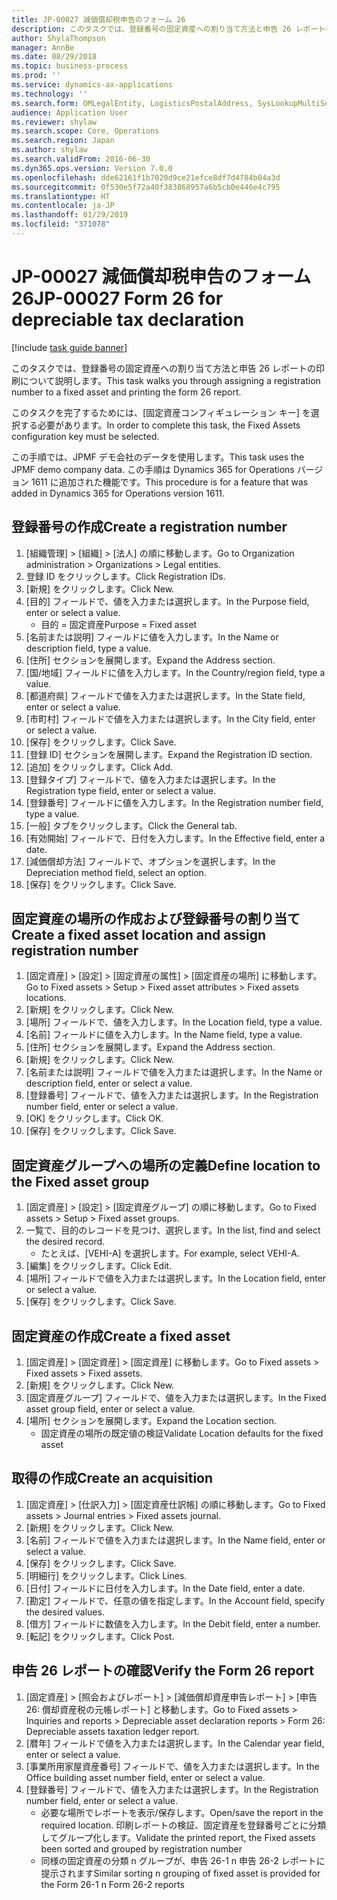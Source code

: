 ```yaml
---
title: JP-00027 減価償却税申告のフォーム 26
description: このタスクでは、登録番号の固定資産への割り当て方法と申告 26 レポートの印刷について説明します。
author: ShylaThompson
manager: AnnBe
ms.date: 08/29/2018
ms.topic: business-process
ms.prod: ''
ms.service: dynamics-ax-applications
ms.technology: ''
ms.search.form: OMLegalEntity, LogisticsPostalAddress, SysLookupMultiSelectGrid, LogisticsAddressCityLookup, AssetLocation, AssetLocationEdit_JP, AssetGroup, AssetTable, LedgerJournalTable, LedgerJournalTransAsset, DefaultDashboard
audience: Application User
ms.reviewer: shylaw
ms.search.scope: Core, Operations
ms.search.region: Japan
ms.author: shylaw
ms.search.validFrom: 2016-06-30
ms.dyn365.ops.version: Version 7.0.0
ms.openlocfilehash: dde62161f1b7020d9ce21efce8df7d4784b04a3d
ms.sourcegitcommit: 0f530e5f72a40f383868957a6b5cb0e446e4c795
ms.translationtype: HT
ms.contentlocale: ja-JP
ms.lasthandoff: 01/29/2019
ms.locfileid: "371078"
---
```

# <a name="jp-00027-form-26-for-depreciable-tax-declaration"></a><span data-ttu-id="af1f8-103">JP-00027 減価償却税申告のフォーム 26</span><span class="sxs-lookup"><span data-stu-id="af1f8-103">JP-00027 Form 26 for depreciable tax declaration</span></span>

[!include [task guide banner](../../includes/task-guide-banner.md)]

<span data-ttu-id="af1f8-104">このタスクでは、登録番号の固定資産への割り当て方法と申告 26 レポートの印刷について説明します。</span><span class="sxs-lookup"><span data-stu-id="af1f8-104">This task walks you through assigning a registration number to a fixed asset and printing the form 26 report.</span></span>

<span data-ttu-id="af1f8-105">このタスクを完了するためには、[固定資産コンフィギュレーション キー] を選択する必要があります。</span><span class="sxs-lookup"><span data-stu-id="af1f8-105">In order to complete this task, the Fixed Assets configuration key must be selected.</span></span>

<span data-ttu-id="af1f8-106">この手順では、JPMF デモ会社のデータを使用します。</span><span class="sxs-lookup"><span data-stu-id="af1f8-106">This task uses the JPMF demo company data.</span></span> <span data-ttu-id="af1f8-107">この手順は Dynamics 365 for Operations バージョン 1611 に追加された機能です。</span><span class="sxs-lookup"><span data-stu-id="af1f8-107">This procedure is for a feature that was added in Dynamics 365 for Operations version 1611.</span></span>


## <a name="create-a-registration-number"></a><span data-ttu-id="af1f8-108">登録番号の作成</span><span class="sxs-lookup"><span data-stu-id="af1f8-108">Create a registration number</span></span>
1. <span data-ttu-id="af1f8-109">[組織管理] > [組織] > [法人] の順に移動します。</span><span class="sxs-lookup"><span data-stu-id="af1f8-109">Go to Organization administration > Organizations > Legal entities.</span></span>
2. <span data-ttu-id="af1f8-110">登録 ID をクリックします。</span><span class="sxs-lookup"><span data-stu-id="af1f8-110">Click Registration IDs.</span></span>
3. <span data-ttu-id="af1f8-111">[新規] をクリックします。</span><span class="sxs-lookup"><span data-stu-id="af1f8-111">Click New.</span></span>
4. <span data-ttu-id="af1f8-112">[目的] フィールドで、値を入力または選択します。</span><span class="sxs-lookup"><span data-stu-id="af1f8-112">In the Purpose field, enter or select a value.</span></span>
    * <span data-ttu-id="af1f8-113">目的 = 固定資産</span><span class="sxs-lookup"><span data-stu-id="af1f8-113">Purpose = Fixed asset</span></span>  
5. <span data-ttu-id="af1f8-114">[名前または説明] フィールドに値を入力します。</span><span class="sxs-lookup"><span data-stu-id="af1f8-114">In the Name or description field, type a value.</span></span>
6. <span data-ttu-id="af1f8-115">[住所] セクションを展開します。</span><span class="sxs-lookup"><span data-stu-id="af1f8-115">Expand the Address section.</span></span>
7. <span data-ttu-id="af1f8-116">[国/地域] フィールドに値を入力します。</span><span class="sxs-lookup"><span data-stu-id="af1f8-116">In the Country/region field, type a value.</span></span>
8. <span data-ttu-id="af1f8-117">[都道府県] フィールドで値を入力または選択します。</span><span class="sxs-lookup"><span data-stu-id="af1f8-117">In the State field, enter or select a value.</span></span>
9. <span data-ttu-id="af1f8-118">[市町村] フィールドで値を入力または選択します。</span><span class="sxs-lookup"><span data-stu-id="af1f8-118">In the City field, enter or select a value.</span></span>
10. <span data-ttu-id="af1f8-119">[保存] をクリックします。</span><span class="sxs-lookup"><span data-stu-id="af1f8-119">Click Save.</span></span>
11. <span data-ttu-id="af1f8-120">[登録 ID] セクションを展開します。</span><span class="sxs-lookup"><span data-stu-id="af1f8-120">Expand the Registration ID section.</span></span>
12. <span data-ttu-id="af1f8-121">[追加] をクリックします。</span><span class="sxs-lookup"><span data-stu-id="af1f8-121">Click Add.</span></span>
13. <span data-ttu-id="af1f8-122">[登録タイプ] フィールドで、値を入力または選択します。</span><span class="sxs-lookup"><span data-stu-id="af1f8-122">In the Registration type field, enter or select a value.</span></span>
14. <span data-ttu-id="af1f8-123">[登録番号] フィールドに値を入力します。</span><span class="sxs-lookup"><span data-stu-id="af1f8-123">In the Registration number field, type a value.</span></span>
15. <span data-ttu-id="af1f8-124">[一般] タブをクリックします。</span><span class="sxs-lookup"><span data-stu-id="af1f8-124">Click the General tab.</span></span>
16. <span data-ttu-id="af1f8-125">[有効開始] フィールドで、日付を入力します。</span><span class="sxs-lookup"><span data-stu-id="af1f8-125">In the Effective field, enter a date.</span></span>
17. <span data-ttu-id="af1f8-126">[減価償却方法] フィールドで、オプションを選択します。</span><span class="sxs-lookup"><span data-stu-id="af1f8-126">In the Depreciation method field, select an option.</span></span>
18. <span data-ttu-id="af1f8-127">[保存] をクリックします。</span><span class="sxs-lookup"><span data-stu-id="af1f8-127">Click Save.</span></span>

## <a name="create-a-fixed-asset-location-and-assign-registration-number"></a><span data-ttu-id="af1f8-128">固定資産の場所の作成および登録番号の割り当て</span><span class="sxs-lookup"><span data-stu-id="af1f8-128">Create a fixed asset location and assign registration number</span></span>
1. <span data-ttu-id="af1f8-129">[固定資産] > [設定] > [固定資産の属性] > [固定資産の場所] に移動します。</span><span class="sxs-lookup"><span data-stu-id="af1f8-129">Go to Fixed assets > Setup > Fixed asset attributes > Fixed assets locations.</span></span>
2. <span data-ttu-id="af1f8-130">[新規] をクリックします。</span><span class="sxs-lookup"><span data-stu-id="af1f8-130">Click New.</span></span>
3. <span data-ttu-id="af1f8-131">[場所] フィールドで、値を入力します。</span><span class="sxs-lookup"><span data-stu-id="af1f8-131">In the Location field, type a value.</span></span>
4. <span data-ttu-id="af1f8-132">[名前] フィールドに値を入力します。</span><span class="sxs-lookup"><span data-stu-id="af1f8-132">In the Name field, type a value.</span></span>
5. <span data-ttu-id="af1f8-133">[住所] セクションを展開します。</span><span class="sxs-lookup"><span data-stu-id="af1f8-133">Expand the Address section.</span></span>
6. <span data-ttu-id="af1f8-134">[新規] をクリックします。</span><span class="sxs-lookup"><span data-stu-id="af1f8-134">Click New.</span></span>
7. <span data-ttu-id="af1f8-135">[名前または説明] フィールドで値を入力または選択します。</span><span class="sxs-lookup"><span data-stu-id="af1f8-135">In the Name or description field, enter or select a value.</span></span>
8. <span data-ttu-id="af1f8-136">[登録番号] フィールドで、値を入力または選択します。</span><span class="sxs-lookup"><span data-stu-id="af1f8-136">In the Registration number field, enter or select a value.</span></span>
9. <span data-ttu-id="af1f8-137">[OK] をクリックします。</span><span class="sxs-lookup"><span data-stu-id="af1f8-137">Click OK.</span></span>
10. <span data-ttu-id="af1f8-138">[保存] をクリックします。</span><span class="sxs-lookup"><span data-stu-id="af1f8-138">Click Save.</span></span>

## <a name="define-location-to-the-fixed-asset-group"></a><span data-ttu-id="af1f8-139">固定資産グループへの場所の定義</span><span class="sxs-lookup"><span data-stu-id="af1f8-139">Define location to the Fixed asset group</span></span>
1. <span data-ttu-id="af1f8-140">[固定資産] > [設定] > [固定資産グループ] の順に移動します。</span><span class="sxs-lookup"><span data-stu-id="af1f8-140">Go to Fixed assets > Setup > Fixed asset groups.</span></span>
2. <span data-ttu-id="af1f8-141">一覧で、目的のレコードを見つけ、選択します。</span><span class="sxs-lookup"><span data-stu-id="af1f8-141">In the list, find and select the desired record.</span></span>
    * <span data-ttu-id="af1f8-142">たとえば、[VEHI-A] を選択します。</span><span class="sxs-lookup"><span data-stu-id="af1f8-142">For example, select VEHI-A.</span></span>  
3. <span data-ttu-id="af1f8-143">[編集] をクリックします。</span><span class="sxs-lookup"><span data-stu-id="af1f8-143">Click Edit.</span></span>
4. <span data-ttu-id="af1f8-144">[場所] フィールドで値を入力または選択します。</span><span class="sxs-lookup"><span data-stu-id="af1f8-144">In the Location field, enter or select a value.</span></span>
5. <span data-ttu-id="af1f8-145">[保存] をクリックします。</span><span class="sxs-lookup"><span data-stu-id="af1f8-145">Click Save.</span></span>

## <a name="create-a-fixed-asset"></a><span data-ttu-id="af1f8-146">固定資産の作成</span><span class="sxs-lookup"><span data-stu-id="af1f8-146">Create a fixed asset</span></span>
1. <span data-ttu-id="af1f8-147">[固定資産] > [固定資産] > [固定資産] に移動します。</span><span class="sxs-lookup"><span data-stu-id="af1f8-147">Go to Fixed assets > Fixed assets > Fixed assets.</span></span>
2. <span data-ttu-id="af1f8-148">[新規] をクリックします。</span><span class="sxs-lookup"><span data-stu-id="af1f8-148">Click New.</span></span>
3. <span data-ttu-id="af1f8-149">[固定資産グループ] フィールドで、値を入力または選択します。</span><span class="sxs-lookup"><span data-stu-id="af1f8-149">In the Fixed asset group field, enter or select a value.</span></span>
4. <span data-ttu-id="af1f8-150">[場所] セクションを展開します。</span><span class="sxs-lookup"><span data-stu-id="af1f8-150">Expand the Location section.</span></span>
    * <span data-ttu-id="af1f8-151">固定資産の場所の既定値の検証</span><span class="sxs-lookup"><span data-stu-id="af1f8-151">Validate Location defaults for the fixed asset</span></span>  

## <a name="create-an-acquisition"></a><span data-ttu-id="af1f8-152">取得の作成</span><span class="sxs-lookup"><span data-stu-id="af1f8-152">Create an acquisition</span></span>
1. <span data-ttu-id="af1f8-153">[固定資産] > [仕訳入力] > [固定資産仕訳帳] の順に移動します。</span><span class="sxs-lookup"><span data-stu-id="af1f8-153">Go to Fixed assets > Journal entries > Fixed assets journal.</span></span>
2. <span data-ttu-id="af1f8-154">[新規] をクリックします。</span><span class="sxs-lookup"><span data-stu-id="af1f8-154">Click New.</span></span>
3. <span data-ttu-id="af1f8-155">[名前] フィールドで値を入力または選択します。</span><span class="sxs-lookup"><span data-stu-id="af1f8-155">In the Name field, enter or select a value.</span></span>
4. <span data-ttu-id="af1f8-156">[保存] をクリックします。</span><span class="sxs-lookup"><span data-stu-id="af1f8-156">Click Save.</span></span>
5. <span data-ttu-id="af1f8-157">[明細行] をクリックします。</span><span class="sxs-lookup"><span data-stu-id="af1f8-157">Click Lines.</span></span>
6. <span data-ttu-id="af1f8-158">[日付] フィールドに日付を入力します。</span><span class="sxs-lookup"><span data-stu-id="af1f8-158">In the Date field, enter a date.</span></span>
7. <span data-ttu-id="af1f8-159">[勘定] フィールドで、任意の値を指定します。</span><span class="sxs-lookup"><span data-stu-id="af1f8-159">In the Account field, specify the desired values.</span></span>
8. <span data-ttu-id="af1f8-160">[借方] フィールドに数値を入力します。</span><span class="sxs-lookup"><span data-stu-id="af1f8-160">In the Debit field, enter a number.</span></span>
9. <span data-ttu-id="af1f8-161">[転記] をクリックします。</span><span class="sxs-lookup"><span data-stu-id="af1f8-161">Click Post.</span></span>

## <a name="verify-the-form-26-report"></a><span data-ttu-id="af1f8-162">申告 26 レポートの確認</span><span class="sxs-lookup"><span data-stu-id="af1f8-162">Verify the Form 26 report</span></span>
1. <span data-ttu-id="af1f8-163">[固定資産] > [照会およびレポート] > [減価償却資産申告レポート] > [申告 26: 償却資産税の元帳レポート] と移動します。</span><span class="sxs-lookup"><span data-stu-id="af1f8-163">Go to Fixed assets > Inquiries and reports > Depreciable asset declaration reports > Form 26: Depreciable assets taxation ledger report.</span></span>
2. <span data-ttu-id="af1f8-164">[暦年] フィールドで値を入力または選択します。</span><span class="sxs-lookup"><span data-stu-id="af1f8-164">In the Calendar year field, enter or select a value.</span></span>
3. <span data-ttu-id="af1f8-165">[事業所用家屋資産番号] フィールドで、値を入力または選択します。</span><span class="sxs-lookup"><span data-stu-id="af1f8-165">In the Office building asset number field, enter or select a value.</span></span>
4. <span data-ttu-id="af1f8-166">[登録番号] フィールドで、値を入力または選択します。</span><span class="sxs-lookup"><span data-stu-id="af1f8-166">In the Registration number field, enter or select a value.</span></span>
    * <span data-ttu-id="af1f8-167">必要な場所でレポートを表示/保存します。</span><span class="sxs-lookup"><span data-stu-id="af1f8-167">Open/save the report in the required location.</span></span>  <span data-ttu-id="af1f8-168">印刷レポートの検証、固定資産を登録番号ごとに分類してグループ化します。</span><span class="sxs-lookup"><span data-stu-id="af1f8-168">Validate the printed report,  the Fixed assets been sorted and grouped by registration number</span></span>  
    * <span data-ttu-id="af1f8-169">同様の固定資産の分類 n グループが、申告 26-1 n 申告 26-2 レポートに提示されます</span><span class="sxs-lookup"><span data-stu-id="af1f8-169">Similar sorting n grouping of fixed asset is provided for the Form 26-1 n Form 26-2 reports</span></span>  

